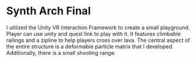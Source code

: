 # Synth Arch Final

 I utilized the Unity VR Interaction Framework to create a small playground. Player can use unity and quest link to play with it. It features climbable railings and a zipline to help players cross over lava. The central aspect of the entire structure is a deformable particle matrix that I developed. Additionally, there is a small shooting range. 
